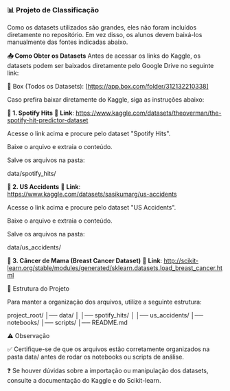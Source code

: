 ### 📊 Projeto de Classificação 
Como os datasets utilizados são grandes, eles não foram incluídos diretamente no repositório. Em vez disso, os alunos devem baixá-los manualmente das fontes indicadas abaixo.

**📥 Como Obter os Datasets**
Antes de acessar os links do Kaggle, os datasets podem ser baixados diretamente pelo Google Drive no seguinte link:

🔗 Box (Todos os Datasets): [https://app.box.com/folder/312132210338]

Caso prefira baixar diretamente do Kaggle, siga as instruções abaixo:

**🎵 1. Spotify Hits**
🔗 **Link**: https://www.kaggle.com/datasets/theoverman/the-spotify-hit-predictor-dataset

Acesse o link acima e procure pelo dataset "Spotify Hits".

Baixe o arquivo e extraia o conteúdo.

Salve os arquivos na pasta:

data/spotify_hits/

**🚦 2. US Accidents**
🔗 **Link**: https://www.kaggle.com/datasets/sasikumarg/us-accidents

Acesse o link acima e procure pelo dataset "US Accidents".

Baixe o arquivo e extraia o conteúdo.

Salve os arquivos na pasta:

data/us_accidents/

**🏥 3. Câncer de Mama (Breast Cancer Dataset)**
🔗 **Link**: http://scikit-learn.org/stable/modules/generated/sklearn.datasets.load_breast_cancer.html


📂 Estrutura do Projeto

Para manter a organização dos arquivos, utilize a seguinte estrutura:

project_root/
│── data/
│   │── spotify_hits/
│   │── us_accidents/
│── notebooks/
│── scripts/
│── README.md

⚠️ Observação

✅ Certifique-se de que os arquivos estão corretamente organizados na pasta data/ antes de rodar os notebooks ou scripts de análise.

❓ Se houver dúvidas sobre a importação ou manipulação dos datasets, consulte a documentação do Kaggle e do Scikit-learn.


